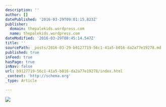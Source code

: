 ```yaml
---
description: ''
author: []
datePublished: '2016-03-29T09:01:15.823Z'
publisher:
  domain: thepalekids.wordpress.com
  name: thepalekids.wordpress.com
dateModified: '2016-03-29T08:45:14.547Z'
title: ''
sourcePath: _posts/2016-03-29-b9127719-56c1-41a5-b016-da2a77e19278.md
published: true
inFeed: true
hasPage: true
inNav: false
url: b9127719-56c1-41a5-b016-da2a77e19278/index.html
_context: 'http://schema.org'
_type: Article

---
```

![](https://thepalekids.files.wordpress.com/2015/03/nosebox-jan15.jpg?w=472&h=600)